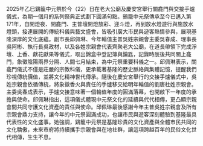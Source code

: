 2025年乙巳鷄籠中元祭於今（22）日在老大公廟及慶安宮舉行關龕門與交接手爐儀式，為期一個月的系列祭典正式劃下圓滿句點。鷄籠中元祭傳承至今已邁入第171年，自開燈夜、開龕門、主普壇開燈放彩、迎斗燈，再到放水燈遊行與施放水燈頭，接連展開的傳統科儀與藝文盛會，皆吸引廣大市民與遊客熱情參與，展現基隆深厚的文化底蘊。副市長邱佩琳、今年輪值主普吳姓宗親會主委吳春成、理事長吳阿彬、執行長吳政材，以及各姓宗親會代表齊聚老大公廟，在道長帶領下完成淨壇、上香、獻花獻果等儀式，取出錦盒中登記簿與鑰匙，記錄時辰後共同關上龕門，象徵陰陽兩界分隔、人間七月結束，為中元祭重要科儀之一。邱佩琳表示，關龕門儀式不僅是莊嚴的宗教科儀，更承載著基隆的歷史脈絡與集體記憶，提醒我們珍視傳統價值，並將文化精神世代傳承。隨後在慶安宮舉行的交接手爐儀式中，吳姓宗親會依循傳統，將象徵香火與責任的手爐移交給明年輪值的劉唐杜姓宗親會。主委吳春成表示，手爐交接意味著一個輪值年度的圓滿落幕，也開啟下一年度的承擔與使命。邱佩琳指出，這項儀式體現中元祭文化的延續與代代相傳，更凸顯宗親會間共同守護文化資產的責任與使命。邱佩琳最後感謝今年主普吳姓宗親會及所有宗親會鼎力支持，讓今年的中元祭圓滿成功，也讓市民與遊客深刻體驗到基隆最具代表性的文化盛事。她強調，鷄籠中元祭是基隆珍貴的文化資產與全體市民共同的文化驕傲，未來市府將持續攜手宗親會與在地社群，讓這項跨越百年的民俗文化世代相傳，生生不息。